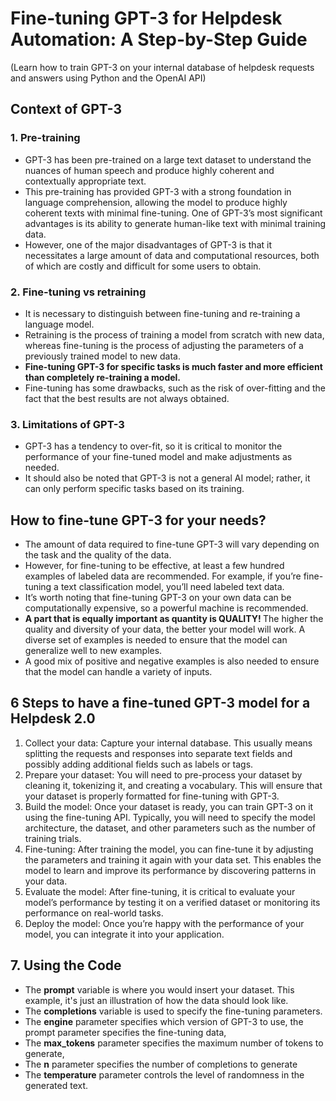 # Fine-tuning GPT-3 for Helpdesk Automation: A Step-by-Step Guide
(Learn how to train GPT-3 on your internal database of helpdesk requests and answers using Python and the OpenAI API)

## Context of GPT-3

### 1. Pre-training
- GPT-3 has been pre-trained on a large text dataset to understand the nuances of human speech and produce highly coherent and contextually appropriate text.
- This pre-training has provided GPT-3 with a strong foundation in language comprehension, allowing the model to produce highly coherent texts with minimal fine-tuning. One of GPT-3’s most significant advantages is its ability to generate human-like text with minimal training data.
- However, one of the major disadvantages of GPT-3 is that it necessitates a large amount of data and computational resources, both of which are costly and difficult for some users to obtain.

### 2. Fine-tuning vs retraining
- It is necessary to distinguish between fine-tuning and re-training a language model.
- Retraining is the process of training a model from scratch with new data, whereas fine-tuning is the process of adjusting the parameters of a previously trained model to new data.
- <b> Fine-tuning GPT-3 for specific tasks is much faster and more efficient than completely re-training a model. </b>
- Fine-tuning has some drawbacks, such as the risk of over-fitting and the fact that the best results are not always obtained.

### 3. Limitations of GPT-3

- GPT-3 has a tendency to over-fit, so it is critical to monitor the performance of your fine-tuned model and make adjustments as needed.
- It should also be noted that GPT-3 is not a general AI model; rather, it can only perform specific tasks based on its training.

## How to fine-tune GPT-3 for your needs?

- The amount of data required to fine-tune GPT-3 will vary depending on the task and the quality of the data. 
- However, for fine-tuning to be effective, at least a few hundred examples of labeled data are recommended. For example, if you’re fine-tuning a text classification model, you’ll need labeled text data.
- It’s worth noting that fine-tuning GPT-3 on your own data can be computationally expensive, so a powerful machine is recommended.
- <b>A part that is equally important as quantity is QUALITY! </b> The higher the quality and diversity of your data, the better your model will work. A diverse set of examples is needed to ensure that the model can generalize well to new examples. 
- A good mix of positive and negative examples is also needed to ensure that the model can handle a variety of inputs.

## 6 Steps to have a fine-tuned GPT-3 model for a Helpdesk 2.0

1.	Collect your data: Capture your internal database. This usually means splitting the requests and responses into separate text fields and possibly adding additional fields such as labels or tags.
2.	Prepare your dataset: You will need to pre-process your dataset by cleaning it, tokenizing it, and creating a vocabulary. This will ensure that your dataset is properly formatted for fine-tuning with GPT-3.
3.	Build the model: Once your dataset is ready, you can train GPT-3 on it using the fine-tuning API. Typically, you will need to specify the model architecture, the dataset, and other parameters such as the number of training trials.
4.	Fine-tuning: After training the model, you can fine-tune it by adjusting the parameters and training it again with your data set. This enables the model to learn and improve its performance by discovering patterns in your data.
5.	Evaluate the model: After fine-tuning, it is critical to evaluate your model’s performance by testing it on a verified dataset or monitoring its performance on real-world tasks.
6.	Deploy the model: Once you’re happy with the performance of your model, you can integrate it into your application.

## 7. Using the Code

- The <b>prompt</b> variable is where you would insert your dataset. This example, it's just an illustration of how the data should look like.
- The <b>completions</b> variable is used to specify the fine-tuning parameters. 
- The <b>engine</b> parameter specifies which version of GPT-3 to use, the prompt parameter specifies the fine-tuning data, 
- The <b>max_tokens</b> parameter specifies the maximum number of tokens to generate, 
- The <b>n</b> parameter specifies the number of completions to generate
- The <b>temperature</b> parameter controls the level of randomness in the generated text.

